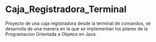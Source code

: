 # Caja_Registradora_Terminal
Proyecto de una caja registradora desde la terminal de comandos, se desarrolla de una manera en la que se implementan los pilares de la Programacion Orientada a Objetos en Java. 
